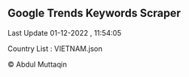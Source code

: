 

## Google Trends Keywords Scraper 
 
Last Update 01-12-2022 , 11:54:05

Country List :
VIETNAM.json



© Abdul Muttaqin 
